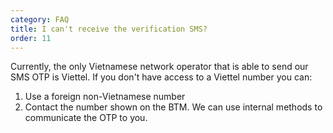 ```yaml
---
category: FAQ
title: I can't receive the verification SMS?
order: 11
---
```


Currently, the only Vietnamese network operator that is able to send our SMS OTP is Viettel. If you don't have access to a Viettel number you can:

1. Use a foreign non-Vietnamese number
2. Contact the number shown on the BTM. We can use internal methods to communicate the OTP to you. 
